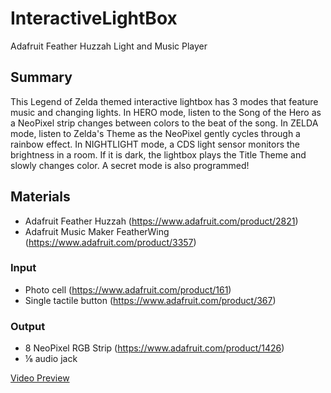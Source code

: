# InteractiveLightBox
Adafruit Feather Huzzah Light and Music Player

## Summary
This Legend of Zelda themed interactive lightbox has 3 modes that feature music and changing lights. In HERO mode, listen to the Song of the Hero as a NeoPixel strip changes between colors to the beat of the song. In ZELDA mode, listen to Zelda's Theme as the NeoPixel gently cycles through a rainbow effect. In NIGHTLIGHT mode, a CDS light sensor monitors the brightness in a room. If it is dark, the lightbox plays the Title Theme and slowly changes color. A secret mode is also programmed!

## Materials
* Adafruit Feather Huzzah (https://www.adafruit.com/product/2821)
* Adafruit Music Maker FeatherWing (https://www.adafruit.com/product/3357)

### Input
* Photo cell (https://www.adafruit.com/product/161)
* Single tactile button (https://www.adafruit.com/product/367)
### Output
* 8 NeoPixel RGB Strip (https://www.adafruit.com/product/1426)
* ⅛ audio jack

[Video Preview](https://photos.app.goo.gl/PlenTntfbdXx6rFg1)
